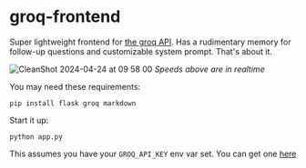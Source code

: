 # groq-frontend
Super lightweight frontend for [the groq API](https://console.groq.com/docs/quickstart). Has a rudimentary memory for follow-up questions and customizable system prompt. That's about it.

![CleanShot 2024-04-24 at 09 58 00](https://github.com/dep/groq-frontend/assets/55112925/3110cf44-7180-436b-ad4c-ea97b804c71e)
_Speeds above are in realtime_

You may need these requirements:

```
pip install flask groq markdown
```

Start it up:

```
python app.py
```

This assumes you have your `GROQ_API_KEY` env var set. You can get one [here](https://console.groq.com/keys)
